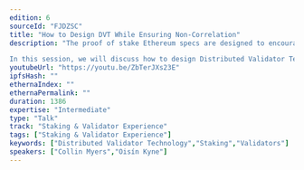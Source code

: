 ```yaml
---
edition: 6
sourceId: "FJDZSC"
title: "How to Design DVT While Ensuring Non-Correlation"
description: "The proof of stake Ethereum specs are designed to encourage decentralization by punishing centralization. 

In this session, we will discuss how to design Distributed Validator Technology in a way that minimizes correlation risk by using design choices across distributed key generation, middleware, networking topology, and versioning. We'll also describe why creating a trust-minimized, non-custodial, and non-correlated architecture is the most healthy way to enable multi-operator staking."
youtubeUrl: "https://youtu.be/ZbTerJXs23E"
ipfsHash: ""
ethernaIndex: ""
ethernaPermalink: ""
duration: 1386
expertise: "Intermediate"
type: "Talk"
track: "Staking & Validator Experience"
tags: ["Staking & Validator Experience"]
keywords: ["Distributed Validator Technology","Staking","Validators"]
speakers: ["Collin Myers","Oisín Kyne"]
---
```


